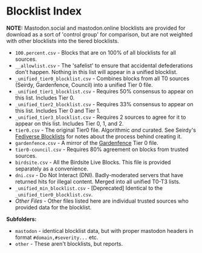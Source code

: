 # Blocklist Index

**NOTE:** Mastodon.social and mastodon.online blocklists are provided for download as a sort of 'control group' for comparison, but are not weighted with other blocklists into the tiered blocklists.

* `100.percent.csv` - Blocks that are on 100% of all blocklists for all sources.
* `__allowlist.csv` - The 'safelist' to ensure that accidental defederations don't happen. Nothing in this list will appear in a unified blocklist.
* `_unified_tier0_blocklist.csv` - Combines blocks from all T0 sources (Seirdy, Gardenfence, Council) into a unified Tier 0 file.
* `_unified_tier1_blocklist.csv` - Requires 50% consensus to appear on this list. Includes Tier 0.
* `_unified_tier2_blocklist.csv` - Requires 33% consensus to appear on this list. Includes Tier 0 and Tier 1.
* `_unified_tier3_blocklist.csv` - Requires 2 sources to agree for it to appear on this list. Includes Tier 0, 1, and 2.
* `tier0.csv` - The original Tier0 file. Algorithmic *and* curated. See Seirdy's [Fediverse Blocklists](https://seirdy.one/posts/2023/05/02/fediverse-blocklists/) for notes about the process behind creating it.
* `gardenfence.csv` - A mirror of the [Gardenfence](https://gardenfence.github.io/) Tier 0 file.
* `tier0-council.csv` - Requires 80% agreement on blocks from trusted sources.
* `birdsite.csv` - All the Birdsite Live Blocks. This file is provided separately as a convenience.
* `dni.csv` - Do Not Interact (DNI). Badly-moderated servers that have returned hits for illegal content. Merged into all unified T0-T3 lists.
* `_unified_min_blocklist.csv` - [Deprecated] Identical to the `_unified_tier0_blocklist.csv`.
* *Other Files* - Other files listed here are individual trusted sources who provided data for the blocklist.

**Subfolders:**

* `mastodon` - identical blocklist data, but with proper mastodon headers in format `#domain,#severity...` etc.
* `other` - These aren't blocklists, but reports.
